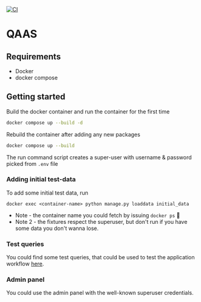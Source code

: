 [![CI](https://github.com/3phase/quiz.api/actions/workflows/ci.yml/badge.svg?branch=implementation)](https://github.com/3phase/quiz.api/actions/workflows/ci.yml)

# QAAS
## Requirements
- Docker
- docker compose

## Getting started
Build the docker container and run the container for the first time
```sh
docker compose up --build -d
```

Rebuild the container after adding any new packages
```sh
docker compose up --build
```

The run command script creates a super-user with username & password picked from `.env` file

### Adding initial test-data
To add some initial test data, run 
```shell
docker exec <container-name> python manage.py loaddata initial_data
```

* Note - the container name you could fetch by issuing `docker ps` 🫡
* Note 2 - the fixtures respect the superuser, but don't run if you have some data you don't wanna lose.

### Test queries
You could find some test queries, that could be used to test the application workflow [here]().

### Admin panel
You could use the admin panel with the well-known superuser credentials.
